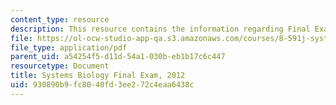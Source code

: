 ```yaml
---
content_type: resource
description: This resource contains the information regarding Final Exam, 2012 .
file: https://ol-ocw-studio-app-qa.s3.amazonaws.com/courses/8-591j-systems-biology-fall-2014/930890b9fc8040fd3ee272c4eaa6438c_MIT8_591JF14_FinalExam_2012.pdf
file_type: application/pdf
parent_uid: a54254f5-d11d-54a1-030b-eb1b17c6c447
resourcetype: Document
title: Systems Biology Final Exam, 2012
uid: 930890b9-fc80-40fd-3ee2-72c4eaa6438c
---
```

